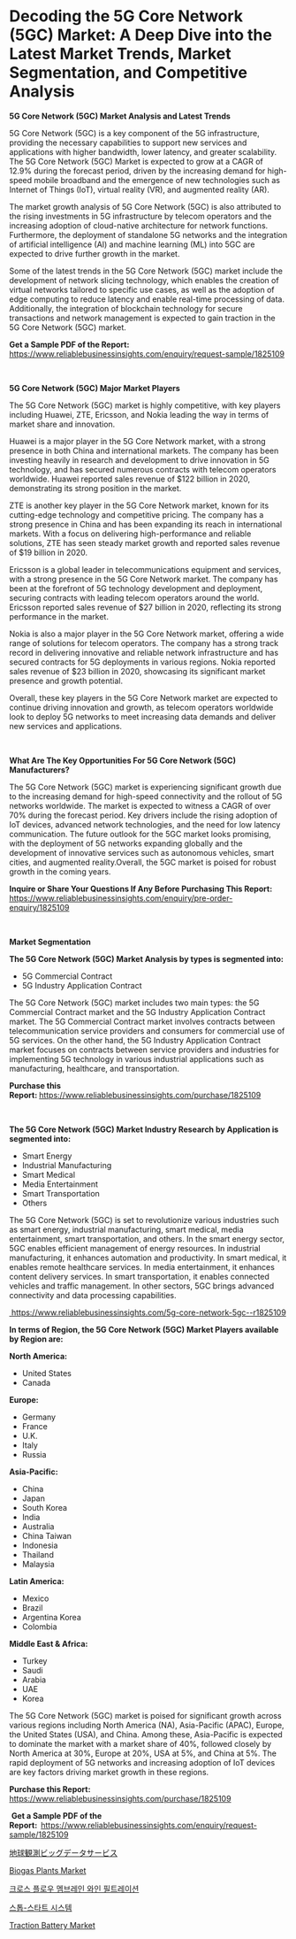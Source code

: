 <p><h1>Decoding the 5G Core Network (5GC) Market: A Deep Dive into the Latest Market Trends, Market Segmentation, and Competitive Analysis</h1></p><p><strong>5G Core Network (5GC) Market Analysis and Latest Trends</strong></p>
<p><p>5G Core Network (5GC) is a key component of the 5G infrastructure, providing the necessary capabilities to support new services and applications with higher bandwidth, lower latency, and greater scalability. The 5G Core Network (5GC) Market is expected to grow at a CAGR of 12.9% during the forecast period, driven by the increasing demand for high-speed mobile broadband and the emergence of new technologies such as Internet of Things (IoT), virtual reality (VR), and augmented reality (AR). </p><p>The market growth analysis of 5G Core Network (5GC) is also attributed to the rising investments in 5G infrastructure by telecom operators and the increasing adoption of cloud-native architecture for network functions. Furthermore, the deployment of standalone 5G networks and the integration of artificial intelligence (AI) and machine learning (ML) into 5GC are expected to drive further growth in the market.</p><p>Some of the latest trends in the 5G Core Network (5GC) market include the development of network slicing technology, which enables the creation of virtual networks tailored to specific use cases, as well as the adoption of edge computing to reduce latency and enable real-time processing of data. Additionally, the integration of blockchain technology for secure transactions and network management is expected to gain traction in the 5G Core Network (5GC) market.</p></p>
<p><strong>Get a Sample PDF of the Report:&nbsp;</strong> <a href="https://www.reliablebusinessinsights.com/enquiry/request-sample/1825109">https://www.reliablebusinessinsights.com/enquiry/request-sample/1825109</a></p>
<p>&nbsp;</p>
<p><strong>5G Core Network (5GC) Major Market Players</strong></p>
<p><p>The 5G Core Network (5GC) market is highly competitive, with key players including Huawei, ZTE, Ericsson, and Nokia leading the way in terms of market share and innovation.</p><p>Huawei is a major player in the 5G Core Network market, with a strong presence in both China and international markets. The company has been investing heavily in research and development to drive innovation in 5G technology, and has secured numerous contracts with telecom operators worldwide. Huawei reported sales revenue of $122 billion in 2020, demonstrating its strong position in the market.</p><p>ZTE is another key player in the 5G Core Network market, known for its cutting-edge technology and competitive pricing. The company has a strong presence in China and has been expanding its reach in international markets. With a focus on delivering high-performance and reliable solutions, ZTE has seen steady market growth and reported sales revenue of $19 billion in 2020.</p><p>Ericsson is a global leader in telecommunications equipment and services, with a strong presence in the 5G Core Network market. The company has been at the forefront of 5G technology development and deployment, securing contracts with leading telecom operators around the world. Ericsson reported sales revenue of $27 billion in 2020, reflecting its strong performance in the market.</p><p>Nokia is also a major player in the 5G Core Network market, offering a wide range of solutions for telecom operators. The company has a strong track record in delivering innovative and reliable network infrastructure and has secured contracts for 5G deployments in various regions. Nokia reported sales revenue of $23 billion in 2020, showcasing its significant market presence and growth potential.</p><p>Overall, these key players in the 5G Core Network market are expected to continue driving innovation and growth, as telecom operators worldwide look to deploy 5G networks to meet increasing data demands and deliver new services and applications.</p></p>
<p>&nbsp;</p>
<p><strong>What Are The Key Opportunities For 5G Core Network (5GC) Manufacturers?</strong></p>
<p><p>The 5G Core Network (5GC) market is experiencing significant growth due to the increasing demand for high-speed connectivity and the rollout of 5G networks worldwide. The market is expected to witness a CAGR of over 70% during the forecast period. Key drivers include the rising adoption of IoT devices, advanced network technologies, and the need for low latency communication. The future outlook for the 5GC market looks promising, with the deployment of 5G networks expanding globally and the development of innovative services such as autonomous vehicles, smart cities, and augmented reality.Overall, the 5GC market is poised for robust growth in the coming years.</p></p>
<p><strong>Inquire or Share Your Questions If Any Before Purchasing This Report:</strong> <a href="https://www.reliablebusinessinsights.com/enquiry/pre-order-enquiry/1825109">https://www.reliablebusinessinsights.com/enquiry/pre-order-enquiry/1825109</a></p>
<p>&nbsp;</p>
<p><strong>Market Segmentation</strong></p>
<p><strong>The 5G Core Network (5GC) Market Analysis by types is segmented into:</strong></p>
<p><ul><li>5G Commercial Contract</li><li>5G Industry Application Contract</li></ul></p>
<p><p>The 5G Core Network (5GC) market includes two main types: the 5G Commercial Contract market and the 5G Industry Application Contract market. The 5G Commercial Contract market involves contracts between telecommunication service providers and consumers for commercial use of 5G services. On the other hand, the 5G Industry Application Contract market focuses on contracts between service providers and industries for implementing 5G technology in various industrial applications such as manufacturing, healthcare, and transportation.</p></p>
<p><strong>Purchase this Report:&nbsp;</strong><a href="https://www.reliablebusinessinsights.com/purchase/1825109">https://www.reliablebusinessinsights.com/purchase/1825109</a></p>
<p>&nbsp;</p>
<p><strong>The 5G Core Network (5GC) Market Industry Research by Application is segmented into:</strong></p>
<p><ul><li>Smart Energy</li><li>Industrial Manufacturing</li><li>Smart Medical</li><li>Media Entertainment</li><li>Smart Transportation</li><li>Others</li></ul></p>
<p><p>The 5G Core Network (5GC) is set to revolutionize various industries such as smart energy, industrial manufacturing, smart medical, media entertainment, smart transportation, and others. In the smart energy sector, 5GC enables efficient management of energy resources. In industrial manufacturing, it enhances automation and productivity. In smart medical, it enables remote healthcare services. In media entertainment, it enhances content delivery services. In smart transportation, it enables connected vehicles and traffic management. In other sectors, 5GC brings advanced connectivity and data processing capabilities.</p></p>
<p><a href="https://www.reliablebusinessinsights.com/5g-core-network-5gc--r1825109">&nbsp;https://www.reliablebusinessinsights.com/5g-core-network-5gc--r1825109</a></p>
<p><strong>In terms of Region, the 5G Core Network (5GC) Market Players available by Region are:</strong></p>
<p>
    <p> <strong> North America: </strong>
        <ul>
            <li>United States</li>
            <li>Canada</li>
        </ul>
        </p> 
    <p> <strong> Europe: </strong>
        <ul>
            <li>Germany</li>
            <li>France</li>
            <li>U.K.</li>
            <li>Italy</li>
            <li>Russia</li>
        </ul>
        </p> 
    <p> <strong> Asia-Pacific: </strong>
        <ul>
            <li>China</li>
            <li>Japan</li>
            <li>South Korea</li>
            <li>India</li>
            <li>Australia</li>
            <li>China Taiwan</li>
            <li>Indonesia</li>
            <li>Thailand</li>
            <li>Malaysia</li>
        </ul>
        </p> 
    <p> <strong> Latin America: </strong>
        <ul>
            <li>Mexico</li>
            <li>Brazil</li>
            <li>Argentina Korea</li>
            <li>Colombia</li>
        </ul>
        </p> 
    <p> <strong> Middle East & Africa: </strong>
        <ul>
            <li>Turkey</li>
            <li>Saudi</li>
            <li>Arabia</li>
            <li>UAE</li>
            <li>Korea</li>
        </ul>
    </p>
    </p>
<p><p>The 5G Core Network (5GC) market is poised for significant growth across various regions including North America (NA), Asia-Pacific (APAC), Europe, the United States (USA), and China. Among these, Asia-Pacific is expected to dominate the market with a market share of 40%, followed closely by North America at 30%, Europe at 20%, USA at 5%, and China at 5%. The rapid deployment of 5G networks and increasing adoption of IoT devices are key factors driving market growth in these regions.</p></p>
<p><strong>Purchase this Report: </strong><a href="https://www.reliablebusinessinsights.com/purchase/1825109">https://www.reliablebusinessinsights.com/purchase/1825109</a></p>
<p>&nbsp;<strong>Get a Sample PDF of the Report:&nbsp;&nbsp;</strong><a href="https://www.reliablebusinessinsights.com/enquiry/request-sample/1825109">https://www.reliablebusinessinsights.com/enquiry/request-sample/1825109</a></p>
<p><strong></strong></p>
<p><p><a href="https://github.com/marbadji/Market-Research-Report-List-2/blob/main/9434914151772.md">地球観測ビッグデータサービス</a></p><p><a href="https://github.com/arionmp/Market-Research-Report-List-4/blob/main/biogas-plants-market.md">Biogas Plants Market</a></p><p><a href="https://github.com/TimmyMann6767/Market-Research-Report-List-2/blob/main/2926972161683.md">크로스 플로우 멤브레인 와인 필트레이션</a></p><p><a href="https://medium.com/@kimwiegand/%EC%A0%95%EC%A7%80-%EC%8B%9C%EC%9E%91-%EC%8B%9C%EC%8A%A4%ED%85%9C-%EC%8B%9C%EC%9E%A5-2024%EB%85%84%EB%B6%80%ED%84%B0-2031%EB%85%84%EA%B9%8C%EC%A7%80%EC%9D%98-%EC%82%B0%EC%97%85-%EB%8F%99%ED%96%A5-%EB%B0%8F-%EC%98%88%EC%B8%A1-cca659512570">스톱-스타트 시스템</a></p><p><a href="https://github.com/SheilaBruen2023/Market-Research-Report-List-1/blob/main/traction-battery-market.md">Traction Battery Market</a></p></p>